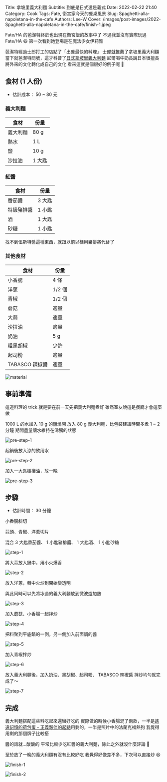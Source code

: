 Title: 拿坡里義大利麵
Subtitle: 到底是日式還是義式
Date: 2022-02-22 21:40
Category: Cook
Tags: Fate, 衛宮家今天的餐桌風景
Slug: Spaghetti-alla-napoletana-in-the-cafe
Authors: Lee-W
Cover: /images/post-images/2022-Spaghetti-alla-napoletana-in-the-cafe/finish-1.jpeg

Fate/HA 的芭潔特終於也出現在衛宮飯的故事中了
不過我並沒有實際玩過 Fate/HA 😆
第一次看到她登場是在魔法少女伊莉雅

<!--more-->

芭潔特經過士郎打工的店點了「出餐最快的料理」
士郎就推薦了拿坡里義大利麵
當下就芭潔特問號，這才科普了[日式拿坡里義大利麵](https://zh.wikipedia.org/wiki/%E6%97%A5%E5%BC%8F%E6%8B%BF%E5%9D%A1%E9%87%8C%E7%BE%A9%E5%A4%A7%E5%88%A9%E9%BA%B5)
尼爾喝牛奶長說日本很擅長將外來的文化轉化成自己的文化
看來這就是個很好的例子呢 🤔

## 食材 (1 人份)
* 估計成本： 50 ~ 80 元

### 義大利麵

| 食材 | 份量 |
|---|---|
| 義大利麵 | 80 g |
| 熱水 | 1 L |
| 鹽 | 10 g |
| 沙拉油 | 1 大匙 |

### 紅醬

| 食材 | 份量 |
|---|---|
| 番茄醬 | 3 大匙 |
| 特級豬排醬 | 1 小匙 |
| 酒 | 1 大匙 |
| 砂糖 | 1 小匙 |

找不到伍斯特醬這種東西，就跟以前以樣用豬排將代替了

### 其他食材

| 食材 | 份量 |
|---|---|
| 小香腸 | 4 條 |
| 洋蔥 | 1/2 個 |
| 青椒 | 1/2 個 |
| 蘑菇 | 適量 |
| 大蒜 | 適量 |
| 沙拉油 | 適量 |
| 奶油 | 5 g |
| 粗黑胡椒 | 少許 |
| 起司粉 | 適量 |
| TABASCO 辣椒醬 | 適量 |

![material](/images/post-images/2022-Spaghetti-alla-napoletana-in-the-cafe/material.jpeg)

## 事前準備

這道料理的 trick 就是要在前一天先把義大利麵煮好
雖然室友說這是餐廳才會這麼做

1000 L 的水加入 10 g 的鹽燒開
放入 80 g 義大利麵，比包裝建議時間多煮 1 ~ 2 分鐘
期間盡量讓水維持在沸騰的狀態

![pre-step-1](/images/post-images/2022-Spaghetti-alla-napoletana-in-the-cafe/pre-step-1.jpeg)

起鍋後放入涼的飲用水

![pre-step-2](/images/post-images/2022-Spaghetti-alla-napoletana-in-the-cafe/pre-step-2.jpeg)

加入一大匙橄欖油，放一晚

![pre-step-3](/images/post-images/2022-Spaghetti-alla-napoletana-in-the-cafe/pre-step-3.jpeg)


## 步驟
* 估計時間： 30 分鐘

小香腸斜切

蒜頭、青椒、洋蔥切片

混合 3 大匙番茄醬、 1 小匙豬排醬、 1 大匙酒、 1 小匙砂糖

![step-1](/images/post-images/2022-Spaghetti-alla-napoletana-in-the-cafe/step-1.jpeg)

將大蒜放入鍋中，用小火爆香

![step-2](/images/post-images/2022-Spaghetti-alla-napoletana-in-the-cafe/step-2.jpeg)

放入洋蔥，轉中火炒到開始變透明

與此同時可以先將冰過的義大利麵放到微波爐加熱

![step-3](/images/post-images/2022-Spaghetti-alla-napoletana-in-the-cafe/step-3.jpeg)

加入蘑菇、小香腸一起拌炒

![step-4](/images/post-images/2022-Spaghetti-alla-napoletana-in-the-cafe/step-4.jpeg)

把料聚到平底鍋的一側，另一側加入前面調的醬

![step-5](/images/post-images/2022-Spaghetti-alla-napoletana-in-the-cafe/step-5.jpeg)

加入青椒拌炒

![step-6](/images/post-images/2022-Spaghetti-alla-napoletana-in-the-cafe/step-6.jpeg)

放入義大利麵後，加入奶油、黑胡椒、起司粉、 TABASCO 辣椒醬
拌炒均勻就完成了～

![step-7](/images/post-images/2022-Spaghetti-alla-napoletana-in-the-cafe/step-7.jpeg)


## 完成
義大利麵搭配這些料吃起來還蠻好吃的
實際做的時候小香腸混了兩款，一半是[遙遠記憶的荷包蛋 - 正義夥伴的起點]({filename}/posts/cook/2022/4-fried-egss-from-memories.md)用剩的，一半是照片中的法蘭克福熱狗
我覺得用剩的那個牌子比較搭

醬的話就...酸酸的
平常比較少吃紅醬的義大利麵，除此之外就沒什麼評論 🤔

至於放了一晚的義大利麵有沒有比較好吃
我覺得好像差不多，下次可以直接炒 😆

![finish-1](/images/post-images/2022-Spaghetti-alla-napoletana-in-the-cafe/finish-1.jpeg)

![finish-2](/images/post-images/2022-Spaghetti-alla-napoletana-in-the-cafe/finish-2.jpeg)
